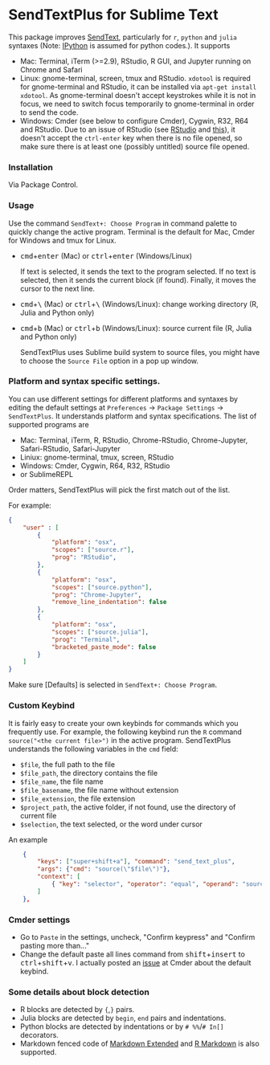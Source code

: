 # SendTextPlus for Sublime Text

This package improves [SendText](https://github.com/wch/SendText), particularly for `r`, `python` and `julia` syntaxes (Note: [IPython](https://ipython.org) is assumed for python codes.). It supports

- Mac: Terminal, iTerm (>=2.9), RStudio, R GUI, and Jupyter running on Chrome and Safari
- Linux: gnome-terminal, screen, tmux and RStudio. `xdotool` is required for gnome-terminal and RStudio, it can be installed via `apt-get install xdotool`. As gnome-terminal doesn't accept keystrokes while it is not in focus, we need to switch focus temporarily to gnome-terminal in order to send the code.
- Windows: Cmder (see below to configure Cmder), Cygwin, R32, R64 and RStudio. Due to an issue of RStudio (see [RStudio](https://support.rstudio.com/hc/en-us/community/posts/208160308-ctrl-enter-doesn-t-work-in-R-console-without-a-source-file-opened-) and [this](https://github.com/rstudio/rstudio/commit/52f87a8ebec89a8ee7fcfe0b138cc7c13b72d488)), it doesn't accept the `ctrl-enter` key when there is no file opened, so make sure there is at least one (possibly untitled) source file opened.


### Installation

Via Package Control.

### Usage

Use the command `SendText+: Choose Program` in command palette to quickly change the active program.
Terminal is the default for Mac, Cmder for Windows and tmux for Linux. 

- <kbd>cmd</kbd>+<kbd>enter</kbd> (Mac) or <kbd>ctrl</kbd>+<kbd>enter</kbd> (Windows/Linux)

    If text is selected, it sends the text to the program selected. If no text is selected, then it sends the current block (if found). Finally, it moves the cursor to the next line.


- <kbd>cmd</kbd>+<kbd>\\</kbd> (Mac) or <kbd>ctrl</kbd>+<kbd>\\</kbd> (Windows/Linux): change working directory (R, Julia and Python only)


- <kbd>cmd</kbd>+<kbd>b</kbd> (Mac) or <kbd>ctrl</kbd>+<kbd>b</kbd> (Windows/Linux): source current file (R, Julia and Python only)

    SendTextPlus uses Sublime build system to source files, you might have to choose the `Source File` option in a pop up window.


### Platform and syntax specific settings.

You can use different settings for different platforms and syntaxes by editing the default settings at `Preferences` -> `Package Settings` -> `SendTextPlus`. It understands platform and syntax specifications. The list of supported programs are

- Mac: Terminal, iTerm, R, RStudio, Chrome-RStudio, Chrome-Jupyter, Safari-RStudio, Safari-Jupyter
- Liniux: gnome-terminal, tmux, screen, RStudio
- Windows: Cmder, Cygwin, R64, R32, RStudio
- or SublimeREPL

Order matters, SendTextPlus will pick the first match out of the list.

For example:

```json
{
    "user" : [
        {
            "platform": "osx",
            "scopes": ["source.r"],
            "prog": "RStudio",
        },
        {
            "platform": "osx",
            "scopes": ["source.python"],
            "prog": "Chrome-Jupyter",
            "remove_line_indentation": false
        },
        {
            "platform": "osx",
            "scopes": ["source.julia"],
            "prog": "Terminal",
            "bracketed_paste_mode": false
        }
    ]
}
```
Make sure [Defaults] is selected in `SendText+: Choose Program`.

### Custom Keybind

It is fairly easy to create your own keybinds for commands which you frequently use. For example, the following keybind run the `R` command `source("<the current file>")` in the active program.
SendTextPlus understands the following variables in the `cmd` field: 

- `$file`, the full path to the file
- `$file_path`, the directory contains the file
- `$file_name`, the file name
- `$file_basename`, the file name without extension
- `$file_extension`, the file extension
- `$project_path`, the active folder, if not found, use the directory of current file
- `$selection`, the text selected, or the word under cursor

An example

```json
    {
        "keys": ["super+shift+a"], "command": "send_text_plus",
        "args": {"cmd": "source(\"$file\")"},
        "context": [
            { "key": "selector", "operator": "equal", "operand": "source.r" }
        ]
    },
```

### Cmder settings

- Go to `Paste` in the settings, uncheck, "Confirm <enter> keypress" and "Confirm pasting more than..."
- Change the default paste all lines command from <kbd>shift</kbd>+<kbd>insert</kbd> to <kbd>ctrl</kbd>+<kbd>shift</kbd>+<kbd>v</kbd>.  I actually posted an [issue](https://github.com/cmderdev/cmder/issues/710) at Cmder about the default keybind.


### Some details about block detection

- R blocks are detected by `{`,`}` pairs. 
- Julia blocks are detected by `begin`, `end` pairs and indentations. 
- Python blocks are detected by indentations or by `# %%`/`# In[]` decorators.
- Markdown fenced code of [Markdown Extended](https://github.com/jonschlinkert/sublime-markdown-extended) and [R Markdown](https://github.com/randy3k/R-Box) is also supported.
